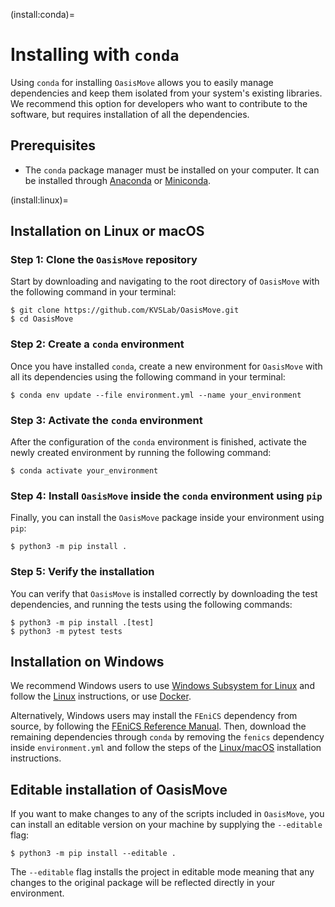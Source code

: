 (install:conda)=

# Installing with `conda`

Using `conda` for installing `OasisMove` allows you to easily manage dependencies and keep them isolated from your system's
existing libraries. We recommend this option for developers who want to contribute to the software, but requires
installation of all the dependencies.

## Prerequisites

- The `conda` package manager must be installed on your computer. It can be installed
  through [Anaconda](https://www.anaconda.com/) or [Miniconda](https://docs.conda.io/en/latest/miniconda.html).

(install:linux)=

## Installation on Linux or macOS

### Step 1:  Clone the `OasisMove` repository

Start by downloading and navigating to the root directory of `OasisMove` with the following command in your terminal:

``` console
$ git clone https://github.com/KVSLab/OasisMove.git
$ cd OasisMove
```

### Step 2:  Create a `conda` environment

Once you have installed `conda`, create a new environment for `OasisMove` with all its dependencies using the following
command in your terminal:

``` console
$ conda env update --file environment.yml --name your_environment
```

### Step 3: Activate the `conda` environment

After the configuration of the `conda` environment is finished, activate the newly created environment by running the
following command:

``` console
$ conda activate your_environment
```

### Step 4: Install `OasisMove` inside the `conda` environment using `pip`

Finally, you can install the `OasisMove` package inside your environment using `pip`:

``` console
$ python3 -m pip install .
```

### Step 5: Verify the installation

You can verify that `OasisMove` is installed correctly by downloading the test dependencies, and running the tests using the
following commands:

``` console
$ python3 -m pip install .[test]
$ python3 -m pytest tests 
```

## Installation on Windows

We recommend Windows users to use [Windows Subsystem for Linux](https://learn.microsoft.com/en-us/windows/wsl/install)
and follow the [Linux](install:linux) instructions, or use [Docker](install:docker).

Alternatively, Windows users may install the `FEniCS` dependency from source, by following
the [FEniCS Reference Manual](https://fenics.readthedocs.io/en/latest/installation.html). Then, download the remaining
dependencies through `conda` by removing the `fenics` dependency inside `environment.yml` and follow the steps of
the [Linux/macOS](install:linux) installation instructions.

## Editable installation of OasisMove

If you want to make changes to any of the scripts included in `OasisMove`, you can install an editable version on your
machine by supplying the `--editable` flag:

```
$ python3 -m pip install --editable .
```

The `--editable` flag installs the project in editable mode meaning that any changes to the original package will be
reflected directly in your environment.

